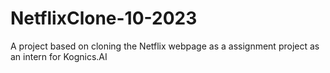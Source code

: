 # NetflixClone-10-2023
A project based on cloning the Netflix webpage as a assignment project as an intern for Kognics.AI
